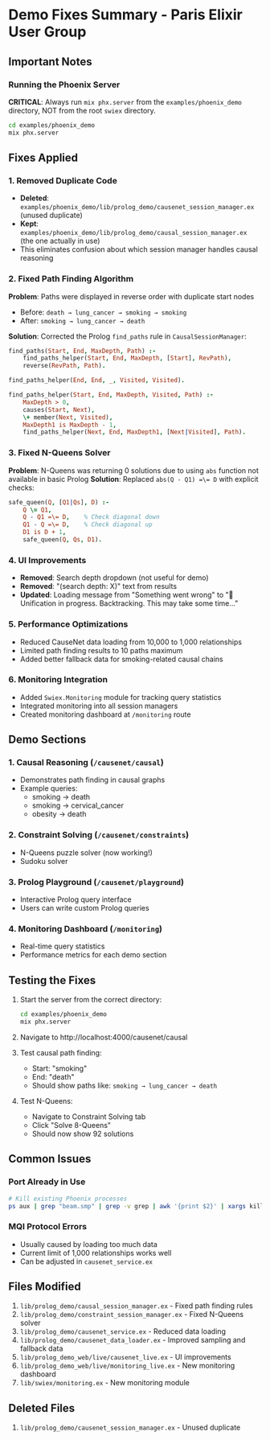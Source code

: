 # Demo Fixes Summary - Paris Elixir User Group

## Important Notes

### Running the Phoenix Server
**CRITICAL**: Always run `mix phx.server` from the `examples/phoenix_demo` directory, NOT from the root `swiex` directory.

```bash
cd examples/phoenix_demo
mix phx.server
```

## Fixes Applied

### 1. Removed Duplicate Code
- **Deleted**: `examples/phoenix_demo/lib/prolog_demo/causenet_session_manager.ex` (unused duplicate)
- **Kept**: `examples/phoenix_demo/lib/prolog_demo/causal_session_manager.ex` (the one actually in use)
- This eliminates confusion about which session manager handles causal reasoning

### 2. Fixed Path Finding Algorithm
**Problem**: Paths were displayed in reverse order with duplicate start nodes
- Before: `death → lung_cancer → smoking → smoking`
- After: `smoking → lung_cancer → death`

**Solution**: Corrected the Prolog `find_paths` rule in `CausalSessionManager`:
```prolog
find_paths(Start, End, MaxDepth, Path) :- 
    find_paths_helper(Start, End, MaxDepth, [Start], RevPath), 
    reverse(RevPath, Path).

find_paths_helper(End, End, _, Visited, Visited).

find_paths_helper(Start, End, MaxDepth, Visited, Path) :- 
    MaxDepth > 0, 
    causes(Start, Next), 
    \+ member(Next, Visited), 
    MaxDepth1 is MaxDepth - 1, 
    find_paths_helper(Next, End, MaxDepth1, [Next|Visited], Path).
```

### 3. Fixed N-Queens Solver
**Problem**: N-Queens was returning 0 solutions due to using `abs` function not available in basic Prolog
**Solution**: Replaced `abs(Q - Q1) =\= D` with explicit checks:
```prolog
safe_queen(Q, [Q1|Qs], D) :-
    Q \= Q1,
    Q - Q1 =\= D,    % Check diagonal down
    Q1 - Q =\= D,    % Check diagonal up
    D1 is D + 1,
    safe_queen(Q, Qs, D1).
```

### 4. UI Improvements
- **Removed**: Search depth dropdown (not useful for demo)
- **Removed**: "(search depth: X)" text from results
- **Updated**: Loading message from "Something went wrong" to "🔄 Unification in progress. Backtracking. This may take some time..."

### 5. Performance Optimizations
- Reduced CauseNet data loading from 10,000 to 1,000 relationships
- Limited path finding results to 10 paths maximum
- Added better fallback data for smoking-related causal chains

### 6. Monitoring Integration
- Added `Swiex.Monitoring` module for tracking query statistics
- Integrated monitoring into all session managers
- Created monitoring dashboard at `/monitoring` route

## Demo Sections

### 1. Causal Reasoning (`/causenet/causal`)
- Demonstrates path finding in causal graphs
- Example queries:
  - smoking → death
  - smoking → cervical_cancer
  - obesity → death

### 2. Constraint Solving (`/causenet/constraints`)
- N-Queens puzzle solver (now working!)
- Sudoku solver

### 3. Prolog Playground (`/causenet/playground`)
- Interactive Prolog query interface
- Users can write custom Prolog queries

### 4. Monitoring Dashboard (`/monitoring`)
- Real-time query statistics
- Performance metrics for each demo section

## Testing the Fixes

1. Start the server from the correct directory:
   ```bash
   cd examples/phoenix_demo
   mix phx.server
   ```

2. Navigate to http://localhost:4000/causenet/causal

3. Test causal path finding:
   - Start: "smoking"
   - End: "death"
   - Should show paths like: `smoking → lung_cancer → death`

4. Test N-Queens:
   - Navigate to Constraint Solving tab
   - Click "Solve 8-Queens"
   - Should now show 92 solutions

## Common Issues

### Port Already in Use
```bash
# Kill existing Phoenix processes
ps aux | grep "beam.smp" | grep -v grep | awk '{print $2}' | xargs kill
```

### MQI Protocol Errors
- Usually caused by loading too much data
- Current limit of 1,000 relationships works well
- Can be adjusted in `causenet_service.ex`

## Files Modified

1. `lib/prolog_demo/causal_session_manager.ex` - Fixed path finding rules
2. `lib/prolog_demo/constraint_session_manager.ex` - Fixed N-Queens solver
3. `lib/prolog_demo/causenet_service.ex` - Reduced data loading
4. `lib/prolog_demo/causenet_data_loader.ex` - Improved sampling and fallback data
5. `lib/prolog_demo_web/live/causenet_live.ex` - UI improvements
6. `lib/prolog_demo_web/live/monitoring_live.ex` - New monitoring dashboard
7. `lib/swiex/monitoring.ex` - New monitoring module

## Deleted Files

1. `lib/prolog_demo/causenet_session_manager.ex` - Unused duplicate
